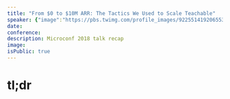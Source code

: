 ```yaml
---
title: "From $0 to $10M ARR: The Tactics We Used to Scale Teachable"
speaker: {"image":"https://pbs.twimg.com/profile_images/922551419206553602/v-h5PUmH.jpg","name":"Ankur Nagpal 🔥🔥","title":"CEO, Teachable","bioUrl":"https://www.microconf.com/growth/speakers/ankur-nagpal/","twitter":"ankurnagpal","website":"http://teachable.com","location":"New York, NY","description":"Founder @Teachable. Twenty inch blades on the impala. DMs open if you wanna holla.","verified":true}
date:
conference:
description: Microconf 2018 talk recap
image:
isPublic: true
---
```


# tl;dr
